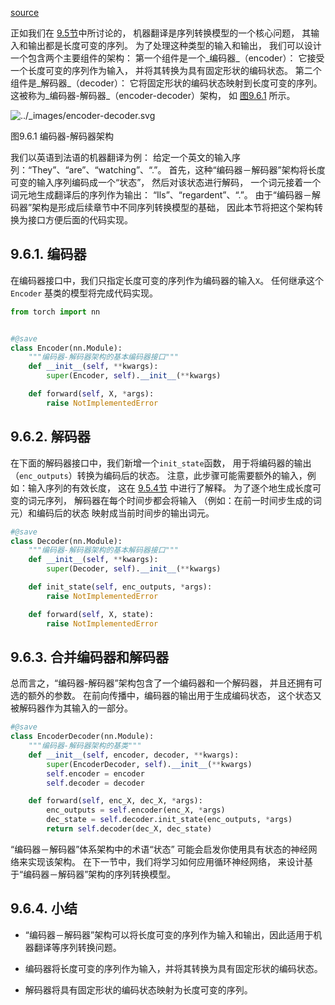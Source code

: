 [source](https://zh-v2.d2l.ai/chapter_recurrent-modern/encoder-decoder.html)

正如我们在 [9.5节](https://zh-v2.d2l.ai/chapter_recurrent-modern/machine-translation-and-dataset.html#sec-machine-translation)中所讨论的， 机器翻译是序列转换模型的一个核心问题， 其输入和输出都是长度可变的序列。 为了处理这种类型的输入和输出， 我们可以设计一个包含两个主要组件的架构： 第一个组件是一个_编码器_（encoder）： 它接受一个长度可变的序列作为输入， 并将其转换为具有固定形状的编码状态。 第二个组件是_解码器_（decoder）： 它将固定形状的编码状态映射到长度可变的序列。 这被称为_编码器-解码器_（encoder-decoder）架构， 如 [图9.6.1](https://zh-v2.d2l.ai/chapter_recurrent-modern/encoder-decoder.html#fig-encoder-decoder) 所示。

![../_images/encoder-decoder.svg](https://zh-v2.d2l.ai/_images/encoder-decoder.svg)

图9.6.1 编码器-解码器架构

我们以英语到法语的机器翻译为例： 给定一个英文的输入序列：“They”、“are”、“watching”、“.”。 首先，这种“编码器－解码器”架构将长度可变的输入序列编码成一个“状态”， 然后对该状态进行解码， 一个词元接着一个词元地生成翻译后的序列作为输出： “Ils”、“regardent”、“.”。 由于“编码器－解码器”架构是形成后续章节中不同序列转换模型的基础， 因此本节将把这个架构转换为接口方便后面的代码实现。

## 9.6.1. 编码器

在编码器接口中，我们只指定长度可变的序列作为编码器的输入`X`。 任何继承这个`Encoder` 基类的模型将完成代码实现。

```python
from torch import nn


#@save
class Encoder(nn.Module):
    """编码器-解码器架构的基本编码器接口"""
    def __init__(self, **kwargs):
        super(Encoder, self).__init__(**kwargs)

    def forward(self, X, *args):
        raise NotImplementedError
```


## 9.6.2. 解码器

在下面的解码器接口中，我们新增一个`init_state`函数， 用于将编码器的输出（`enc_outputs`）转换为编码后的状态。 注意，此步骤可能需要额外的输入，例如：输入序列的有效长度， 这在 [9.5.4节](https://zh-v2.d2l.ai/chapter_recurrent-modern/machine-translation-and-dataset.html#subsec-mt-data-loading) 中进行了解释。 为了逐个地生成长度可变的词元序列， 解码器在每个时间步都会将输入 （例如：在前一时间步生成的词元）和编码后的状态 映射成当前时间步的输出词元。

```python
#@save
class Decoder(nn.Module):
    """编码器-解码器架构的基本解码器接口"""
    def __init__(self, **kwargs):
        super(Decoder, self).__init__(**kwargs)

    def init_state(self, enc_outputs, *args):
        raise NotImplementedError

    def forward(self, X, state):
        raise NotImplementedError
```


## 9.6.3. 合并编码器和解码器

总而言之，“编码器-解码器”架构包含了一个编码器和一个解码器， 并且还拥有可选的额外的参数。 在前向传播中，编码器的输出用于生成编码状态， 这个状态又被解码器作为其输入的一部分。

```python
#@save
class EncoderDecoder(nn.Module):
    """编码器-解码器架构的基类"""
    def __init__(self, encoder, decoder, **kwargs):
        super(EncoderDecoder, self).__init__(**kwargs)
        self.encoder = encoder
        self.decoder = decoder

    def forward(self, enc_X, dec_X, *args):
        enc_outputs = self.encoder(enc_X, *args)
        dec_state = self.decoder.init_state(enc_outputs, *args)
        return self.decoder(dec_X, dec_state)
```

“编码器－解码器”体系架构中的术语“状态” 可能会启发你使用具有状态的神经网络来实现该架构。 在下一节中，我们将学习如何应用循环神经网络， 来设计基于“编码器－解码器”架构的序列转换模型。

## 9.6.4. 小结
-   “编码器－解码器”架构可以将长度可变的序列作为输入和输出，因此适用于机器翻译等序列转换问题。
    
-   编码器将长度可变的序列作为输入，并将其转换为具有固定形状的编码状态。
    
-   解码器将具有固定形状的编码状态映射为长度可变的序列。